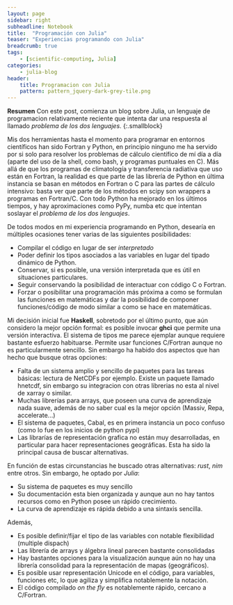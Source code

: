 ```yaml
---
layout: page
sidebar: right
subheadline: Notebook
title:  "Programación con Julia"
teaser: "Experiencias programando con Julia"
breadcrumb: true
tags:
    - [scientific-computing, Julia]
categories:
    - julia-blog
header:
    title: Programacion con Julia
    pattern: pattern_jquery-dark-grey-tile.png
---
```


**Resumen**
Con este post, comienza un blog sobre Julia, un lenguaje de programacion relativamente reciente que 
intenta dar una respuesta al llamado *problema de los dos lenguajes*.
{:.smallblock}

Mis dos herramientas hasta el momento para programar en entornos científicos han sido Fortran
y Python, en principio ninguno me ha servido por si solo para resolver los problemas de cálculo
científico de mí día a día (aparte del uso de la shell, como bash, y programas puntuales en C).
Más allá de que los programas de climatología y transferencia radiativa que uso están en Fortran,
la realidad es que parte de las librería de Python en última instancia se basan en métodos en
Fortran o C para las partes de cálculo intensivo: basta ver que parte de los métodos en scipy
son wrappers a programas en Fortran/C. Con todo Python ha mejorado en los últimos tiempos, y hay
aproximaciones como PyPy, numba etc que intentan soslayar el *problema de los dos lenguajes*.

De todos modos en mi experiencia programando en Python, desearía en múltiples ocasiones tener varias
de las siguientes posibilidades:

- Compilar el código en lugar de ser *interpretado*
- Poder definir los tipos asociados a las variables en lugar del tipado dinámico de Python.
- Conservar, si es posible, una versión interpretada que es útil en situaciones particulares.
- Seguir conservando la posibilidad de interactuar con código C o Fortran.
- Forzar o posibilitar una programación más próxima a como se formulan las funciones en matemáticas y dar la posibilidad de componer funciones/código de modo similar a como se hace en matemáticas.

Mi decisión inicial fue **Haskell**, sobretodo por el último punto, que aún considero la mejor opción formal:
es posible invocar **ghci** que permite una versión interactiva. El sistema de tipos me parece ejemplar aunque
requiere bastante esfuerzo habituarse. Permite usar funciones C/Fortran aunque no es particularmente sencillo.
Sin embargo ha habido dos aspectos que han hecho que busque otras opciones:

- Falta de un sistema amplio y sencillo de paquetes para las tareas básicas: lectura de NetCDFs por ejemplo. Existe un paquete llamado hnetcdf, sin embargo su integracion con otras librerias no esta al nivel de xarray o similar.
- Muchas librerías para arrays, que poseen una curva de aprendizaje nada suave, además de no saber cual es la mejor opción (Massiv, Repa, accelerate...)
- El sistema de paquetes, Cabal, es en primera instancia un poco confuso (como lo fue en los inicios de python pypi)
- Las librarías de representación grafica no están muy desarrolladas, en particular para hacer representaciones geográficas. Esta ha sido la principal causa de buscar alternativas.

En función de estas circunstancias he buscado otras alternativas: *rust*, *nim* entre otros. Sin embargo,
he optado por *Julia*:

- Su sistema de paquetes es muy sencillo
- Su documentación esta bien organizada y aunque aun no hay tantos recursos como en Python posee  un rápido crecimiento.
- La curva de aprendizaje es rápida debido a una sintaxis sencilla.

Además,

- Es posible definir/fijar el tipo de las variables con notable flexibilidad (multiple dispach)
- Las librería de arrays y álgebra lineal parecen bastante consolidadas
- Hay bastantes opciones para la visualización aunque aún no hay una librería consolidad para la
representación de mapas (geográficos).
- Es posible usar representación Unicode en el código, para variables, funciones etc, lo que
agiliza y simplifica notablemente la notación.
- El código compilado *on the fly* es notablemente rápido, cercano a C/Fortran.






